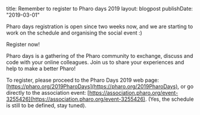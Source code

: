 title: Remember to register to Pharo days 2019
layout: blogpost
publishDate: "2019-03-01"

Pharo days registration is open since two weeks now, and we are starting to work on the schedule and organising the social event :\)

Register now!

Pharo days is a gathering of the Pharo community to exchange, discuss and code with your online colleagues. 
Join us to share your experiences and help to make a better Pharo!

To register, please proceed to the Pharo Days 2019 web page: [https://pharo.org/2019PharoDays](https://pharo.org/2019PharoDays), or go directly to the association event: [https://association.pharo.org/event-3255426](https://association.pharo.org/event-3255426).
\(Yes, the schedule is still to be defined, stay tuned\).
